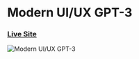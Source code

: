 # Modern UI/UX GPT-3

### [Live Site](https://gpt3-net.netlify.app/)

![Modern UI/UX GPT-3](https://i.ibb.co/TR5LW9z/image.png)
